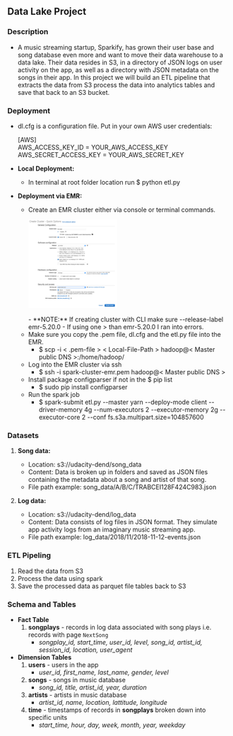 ## Data Lake Project

### Description

- A music streaming startup, Sparkify, has grown their user base and song database even more and want to move their data warehouse to a data lake. Their data resides in S3, in a directory of JSON logs on user activity on the app, as well as a directory with JSON metadata on the songs in their app.
  In this project we will build an ETL pipeline that extracts the data from S3 process the data into analytics tables and save that back to an S3 bucket.

### Deployment

- dl.cfg is a configuration file. Put in your own AWS user credentials:

  [AWS] \
  AWS_ACCESS_KEY_ID = YOUR_AWS_ACCESS_KEY \
  AWS_SECRET_ACCESS_KEY = YOUR_AWS_SECRET_KEY

- **Local Deployment:**

  - In terminal at root folder location run $ python etl.py

- **Deployment via EMR:**

  - Create an EMR cluster either via console or terminal commands.
    <p align="left" ></p><img src="AWS_EMR_Create_Cluster_Quick_Options.png" width="200" height="200"></p>
    - **NOTE:** If creating cluster with CLI make sure --release-label emr-5.20.0
    - If using one > than emr-5.20.0 I ran into errors.
  - Make sure you copy the .pem file, dl.cfg and the etl.py file into the EMR.
    - $ scp -i < .pem-file > < Local-File-Path > hadoop@< Master public DNS >:/home/hadoop/
  - Log into the EMR cluster via ssh
    - $ ssh -i spark-cluster-emr.pem hadoop@< Master public DNS >
  - Install package configparser if not in the $ pip list
    - $ sudo pip install configparser
  - Run the spark job
    - $ spark-submit etl.py --master yarn --deploy-mode client --driver-memory 4g --num-executors 2 --executor-memory 2g --executor-core 2 --conf fs.s3a.multipart.size=104857600

### Datasets

1. **Song data:**

   - Location: s3://udacity-dend/song_data
   - Content: Data is broken up in folders and saved as JSON files containing the metadata about a song and artist of that song.
   - File path example: song_data/A/B/C/TRABCEI128F424C983.json

1. **Log data:**
   - Location: s3://udacity-dend/log_data
   - Content: Data consists of log files in JSON format. They simulate app activity logs from an imaginary music streaming app.
   - File path example: log_data/2018/11/2018-11-12-events.json

### ETL Pipeling

1. Read the data from S3
2. Process the data using spark
3. Save the processed data as parquet file tables back to S3

### Schema and Tables

- **Fact Table**
  1. **songplays** - records in log data associated with song plays i.e. records with page `NextSong`
     - _songplay_id, start_time, user_id, level, song_id, artist_id, session_id, location, user_agent_
- **Dimension Tables**
  1. **users** - users in the app
     - _user_id, first_name, last_name, gender, level_
  2. **songs** - songs in music database
     - _song_id, title, artist_id, year, duration_
  3. **artists** - artists in music database
     - _artist_id, name, location, lattitude, longitude_
  4. **time** - timestamps of records in **songplays** broken down into specific units
     - _start_time, hour, day, week, month, year, weekday_

